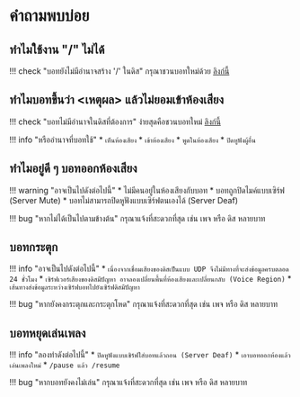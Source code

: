 # คำถามพบบ่อย

## ทำไมใช้งาน "/" ไม่ได้

!!! check "บอทยังไม่มีอำนาจสร้าง '/' ในดิส"
    กรุณาชวนบอทใหม่ด้วย [ลิงก์นี้](https://discord.com/oauth2/authorize?client_id=483104273761304577&permissions=2184301960&scope=bot%20applications.commands)

## ทำไมบอทขึ้นว่า <เหตุผล> แล้วไม่ยอมเข้าห้องเสียง

!!! check "บอทไม่มีอำนาจในดิสที่ต้องการ"
    ง่ายสุดคือชวนบอทใหม่ [ลิงก์นี้](https://discord.com/oauth2/authorize?client_id=483104273761304577&permissions=2184301960&scope=bot%20applications.commands)

!!! info "หรืออำนาจที่บอทใช้"
    * `เห็นห้องเสียง`
    * `เข้าห้องเสียง`
    * `พูดในห้องเสียง`
    * `ปิดหูฟังผู้อื่น`

## ทำไมอยู่ดี ๆ บอทออกห้องเสียง

!!! warning "อาจเป็นไปดังต่อไปนี้"
    * ไม่มีคนอยู่ในห้องเสียงกับบอท
    * บอทถูกปิดไมค์แบบเซิร์ฟ (Server Mute)
    * บอทไม่สามารถปิดหูฟังแบบเซิร์ฟตนเองได้ (Server Deaf)

!!! bug "หากไม่ได้เป็นไปตามข้างต้น"
    กรุณาแจ้งที่สะดวกที่สุด เช่น เพจ หรือ ดิส หลายบาท

## บอทกระตุก

!!! info "อาจเป็นไปดังต่อไปนี้"
    * `เนื่องจากเชื่อมเสียงของดิสเป็นแบบ UDP จึงไม่มีทางที่จะส่งข้อมูลครบตลอด 24 ชั่วโมง`
    * `เซิร์ฟเวอร์เสียงของดิสมีปัญหา อาจลองเปลี่ยนพื้นที่ห้องเสียงและเปลี่ยนกลับ (Voice Region)`
    * `เส้นทางส่งข้อมูลระหว่างเซิร์ฟบอทไปยังเซิร์ฟดิสมีปัญหา`

!!! bug "หากยังคงกระตุกและกระตุกโหด"
    กรุณาแจ้งที่สะดวกที่สุด เช่น เพจ หรือ ดิส หลายบาท

## บอทหยุดเล่นเพลง

!!! info "ลองทำดังต่อไปนี้"
    * `ปิดหูฟังแบบเซิร์ฟใส่บอทแล้วถอน (Server Deaf)`
    * `เอาบอทออกห้องแล้วเล่นเพลงใหม่`
    * `/pause แล้ว /resume`

!!! bug "หากบอทยังคงไม่เล่น"
    กรุณาแจ้งที่สะดวกที่สุด เช่น เพจ หรือ ดิส หลายบาท